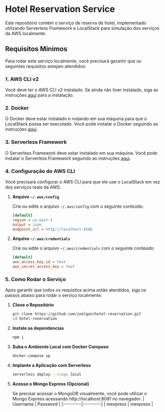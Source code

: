 # Hotel Reservation Service

Este repositório contém o serviço de reserva de hotel, implementado utilizando Serverless Framework e LocalStack para simulação dos serviços da AWS localmente.

## Requisitos Mínimos

Para rodar este serviço localmente, você precisará garantir que os seguintes requisitos estejam atendidos:

### 1. AWS CLI v2

Você deve ter o AWS CLI v2 instalado. Se ainda não tiver instalado, siga as instruções [aqui](https://docs.aws.amazon.com/cli/latest/userguide/install-cliv2.html) para a instalação.

### 2. Docker

O Docker deve estar instalado e rodando em sua máquina para que o LocalStack possa ser executado. Você pode instalar o Docker seguindo as instruções [aqui](https://docs.docker.com/get-docker/).

### 3. Serverless Framework

O Serverless Framework deve estar instalado em sua máquina. Você pode instalar o Serverless Framework seguindo as instruções [aqui](https://www.serverless.com/framework/docs/getting-started).

### 4. Configuração do AWS CLI

Você precisará configurar o AWS CLI para que ele use o LocalStack em vez dos serviços reais da AWS.

1. **Arquivo `~/.aws/config`**

   Crie ou edite o arquivo `~/.aws/config` com o seguinte conteúdo:

   ```ini
   [default]
   region = us-east-1
   output = json
   endpoint_url = http://localhost:4566
   ```

2. **Arquivo `~/.aws/credentials`**

   Crie ou edite o arquivo `~/.aws/credentials` com o seguinte conteúdo:

   ```ini
   [default]
   aws_access_key_id = test
   aws_secret_access_key = test
   ```

### 5. Como Rodar o Serviço

Após garantir que todos os requisitos acima estão atendidos, siga os passos abaixo para rodar o serviço localmente:

1. **Clone o Repositório**
   
   ```bash
   git clone https://github.com/joelgon/hotel-reservation.git
   cd hotel-reservation
   ```

2. **Instale as dependencias**
   
   ```bash
   npm i
   ```

3. **Suba o Ambiente Local com Docker Compose**
   
   ```bash
   docker-compose up
   ```

4. **Implante a Aplicação com Serverless**
   
   ```bash
   serverless deploy --stage local
   ```

5. **Acesse o Mongo Express (Opcional)**
   
   Se precisar acessar o MongoDB visualmente, você pode utilizar o Mongo Express acessando http://localhost:8081 no navegador.
   | Username | Password |
   |:--------:|:--------:|
   | mexpress | mexpress |